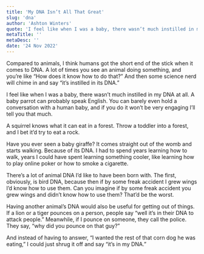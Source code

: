```yaml
---
title: 'My DNA Isn’t All That Great'
slug: 'dna'
author: 'Ashton Winters'
quote: 'I feel like when I was a baby, there wasn’t much instilled in my DNA at all. A baby parrot can probably speak English. You can barely even hold a conversation with a human baby, and if you do it won’t be very engaging I’ll tell you that much.'
metaTitle: ''
metaDesc: ''
date: '24 Nov 2022'
---
```


Compared to animals, I think humans got the short end of the stick when it comes to DNA. A lot of times you see an animal doing something, and you’re like “How does it know how to do that?” And then some science nerd will chime in and say “it’s instilled in its DNA.”

I feel like when I was a baby, there wasn’t much instilled in my DNA at all. A baby parrot can probably speak English. You can barely even hold a conversation with a human baby, and if you do it won’t be very engaging I’ll tell you that much.

A squirrel knows what it can eat in a forest. Throw a toddler into a forest, and I bet it’d try to eat a rock.

Have you ever seen a baby giraffe? It comes straight out of the womb and starts walking. Because of its DNA. I had to spend years learning how to walk, years I could have spent learning something cooler, like learning how to play online poker or how to smoke a cigarette.

There’s a lot of animal DNA I’d like to have been born with. The first, obviously, is bird DNA, because then if by some freak accident I grew wings I’d know how to use them. Can you imagine if by some freak accident you grew wings and didn’t know how to use them? That’d be the worst.

Having another animal’s DNA would also be useful for getting out of things. If a lion or a tiger pounces on a person, people say “well it’s in their DNA to attack people.” Meanwhile, if I pounce on someone, they call the police. They say, “why did you pounce on that guy?”

And instead of having to answer, “I wanted the rest of that corn dog he was eating,” I could just shrug it off and say “it’s in my DNA.”